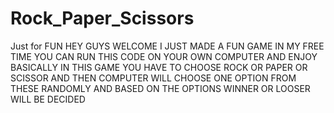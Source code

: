 # Rock_Paper_Scissors
Just for FUN
HEY GUYS WELCOME 
I JUST MADE A FUN GAME IN MY FREE TIME YOU CAN RUN THIS CODE ON YOUR OWN COMPUTER AND ENJOY
BASICALLY IN THIS GAME YOU HAVE TO CHOOSE ROCK OR PAPER OR SCISSOR AND THEN COMPUTER WILL CHOOSE ONE OPTION FROM THESE RANDOMLY AND BASED ON THE OPTIONS WINNER OR LOOSER WILL BE DECIDED
